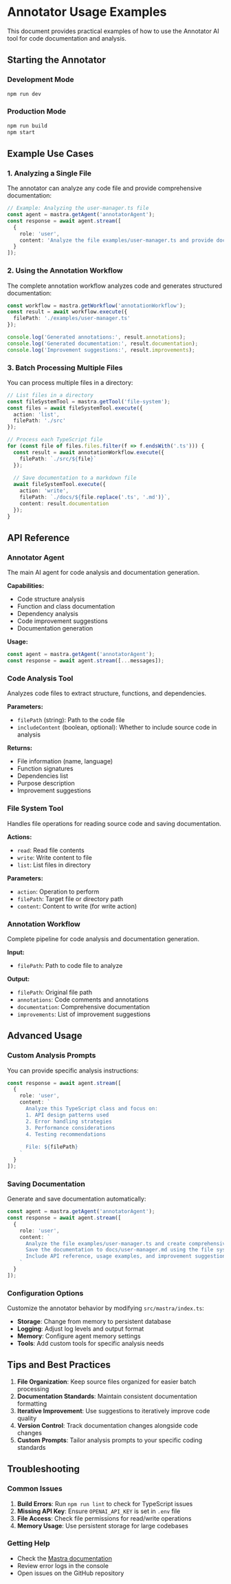 # Annotator Usage Examples

This document provides practical examples of how to use the Annotator AI tool for code documentation and analysis.

## Starting the Annotator

### Development Mode
```bash
npm run dev
```

### Production Mode
```bash
npm run build
npm start
```

## Example Use Cases

### 1. Analyzing a Single File

The annotator can analyze any code file and provide comprehensive documentation:

```typescript
// Example: Analyzing the user-manager.ts file
const agent = mastra.getAgent('annotatorAgent');
const response = await agent.stream([
  {
    role: 'user',
    content: 'Analyze the file examples/user-manager.ts and provide documentation'
  }
]);
```

### 2. Using the Annotation Workflow

The complete annotation workflow analyzes code and generates structured documentation:

```typescript
const workflow = mastra.getWorkflow('annotationWorkflow');
const result = await workflow.execute({
  filePath: './examples/user-manager.ts'
});

console.log('Generated annotations:', result.annotations);
console.log('Generated documentation:', result.documentation);
console.log('Improvement suggestions:', result.improvements);
```

### 3. Batch Processing Multiple Files

You can process multiple files in a directory:

```typescript
// List files in a directory
const fileSystemTool = mastra.getTool('file-system');
const files = await fileSystemTool.execute({
  action: 'list',
  filePath: './src'
});

// Process each TypeScript file
for (const file of files.files.filter(f => f.endsWith('.ts'))) {
  const result = await annotationWorkflow.execute({
    filePath: `./src/${file}`
  });
  
  // Save documentation to a markdown file
  await fileSystemTool.execute({
    action: 'write',
    filePath: `./docs/${file.replace('.ts', '.md')}`,
    content: result.documentation
  });
}
```

## API Reference

### Annotator Agent

The main AI agent for code analysis and documentation generation.

**Capabilities:**
- Code structure analysis
- Function and class documentation
- Dependency analysis
- Code improvement suggestions
- Documentation generation

**Usage:**
```typescript
const agent = mastra.getAgent('annotatorAgent');
const response = await agent.stream([...messages]);
```

### Code Analysis Tool

Analyzes code files to extract structure, functions, and dependencies.

**Parameters:**
- `filePath` (string): Path to the code file
- `includeContent` (boolean, optional): Whether to include source code in analysis

**Returns:**
- File information (name, language)
- Function signatures
- Dependencies list
- Purpose description
- Improvement suggestions

### File System Tool

Handles file operations for reading source code and saving documentation.

**Actions:**
- `read`: Read file contents
- `write`: Write content to file
- `list`: List files in directory

**Parameters:**
- `action`: Operation to perform
- `filePath`: Target file or directory path
- `content`: Content to write (for write action)

### Annotation Workflow

Complete pipeline for code analysis and documentation generation.

**Input:**
- `filePath`: Path to code file to analyze

**Output:**
- `filePath`: Original file path
- `annotations`: Code comments and annotations
- `documentation`: Comprehensive documentation
- `improvements`: List of improvement suggestions

## Advanced Usage

### Custom Analysis Prompts

You can provide specific analysis instructions:

```typescript
const response = await agent.stream([
  {
    role: 'user',
    content: `
      Analyze this TypeScript class and focus on:
      1. API design patterns used
      2. Error handling strategies
      3. Performance considerations
      4. Testing recommendations
      
      File: ${filePath}
    `
  }
]);
```

### Saving Documentation

Generate and save documentation automatically:

```typescript
const agent = mastra.getAgent('annotatorAgent');
const response = await agent.stream([
  {
    role: 'user',
    content: `
      Analyze the file examples/user-manager.ts and create comprehensive documentation.
      Save the documentation to docs/user-manager.md using the file system tool.
      Include API reference, usage examples, and improvement suggestions.
    `
  }
]);
```

### Configuration Options

Customize the annotator behavior by modifying `src/mastra/index.ts`:

- **Storage**: Change from memory to persistent database
- **Logging**: Adjust log levels and output format
- **Memory**: Configure agent memory settings
- **Tools**: Add custom tools for specific analysis needs

## Tips and Best Practices

1. **File Organization**: Keep source files organized for easier batch processing
2. **Documentation Standards**: Maintain consistent documentation formatting
3. **Iterative Improvement**: Use suggestions to iteratively improve code quality
4. **Version Control**: Track documentation changes alongside code changes
5. **Custom Prompts**: Tailor analysis prompts to your specific coding standards

## Troubleshooting

### Common Issues

1. **Build Errors**: Run `npm run lint` to check for TypeScript issues
2. **Missing API Key**: Ensure `OPENAI_API_KEY` is set in `.env` file
3. **File Access**: Check file permissions for read/write operations
4. **Memory Usage**: Use persistent storage for large codebases

### Getting Help

- Check the [Mastra documentation](https://mastra.ai/docs)
- Review error logs in the console
- Open issues on the GitHub repository